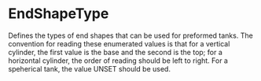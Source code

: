 EndShapeType
============

Defines the types of end shapes that can be used for preformed tanks. The convention for reading these enumerated values is that for a vertical cylinder, the first value is the base and the second is the top; for a horizontal cylinder, the order of reading should be left to right. For a speherical tank, the value UNSET should be used.
